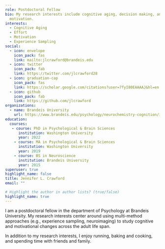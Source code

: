 ```yaml
---
role: Postdoctoral Fellow
bio: My research interests include cognitive aging, decision making, and
  motivation.
interests:
  - Cognitive Aging
  - Effort
  - Motivation
  - Experience Sampling
social:
  - icon: envelope
    icon_pack: fas
    link: mailto:jlcrawford@brandeis.edu
  - icon: twitter
    icon_pack: fab
    link: https://twitter.com/jlcrawford28
  - icon: graduation-cap
    icon_pack: fas
    link: https://scholar.google.com/citations?user=7fyI80EAAAAJ&hl=en
  - icon: github
    icon_pack: fab
    link: https://github.com/jlcrawford
organizations:
  - name: Brandeis University
    url: https://www.brandeis.edu/psychology/neurochemistry-cognition/index.html
education:
  courses:
   - course: PhD in Psychological & Brain Sciences
      institution: Washington University
      year: 2022
    - course: MA in Psychological & Brain Sciences
      institution: Washington University
      year: 2019
    - course: BS in Neuroscience
      institution: Brandeis University
      year: 2015
superuser: true
highlight_name: false
title: Jennifer L. Crawford
email: ""

# Highlight the author in author lists? (true/false)
highlight_name: true
---
```

I am a postdoctoral fellow in the department of Psychology at Brandeis University. My research interests center around using multi-method approaches (e.g., experience sampling, neuroimaging) to study cognitive and motivational changes across the adult life span. 

In addition to my research interests, I enjoy running, baking and cooking, and spending time with friends and family.


